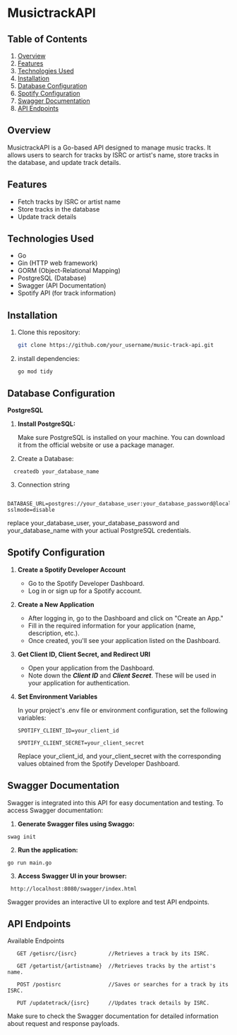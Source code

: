 # MusictrackAPI

## Table of Contents
1. [Overview](#overview)
2. [Features](#features)
3. [Technologies Used](#technologies-used)
4. [Installation](#installation)
5. [Database Configuration](#database-configuration)
6. [Spotify Configuration](#spotify-configuration)
7. [Swagger Documentation](#swagger-documentation)
8. [API Endpoints](#api-endpoints)



## Overview

MusictrackAPI is a Go-based API designed to manage music tracks. It allows users to search for tracks by ISRC or artist's name, store tracks in the database, and update track details.

## Features

- Fetch tracks by ISRC or artist name
- Store tracks in the database
- Update track details

## Technologies Used

- Go
- Gin (HTTP web framework)
- GORM (Object-Relational Mapping)
- PostgreSQL (Database)
- Swagger (API Documentation)
- Spotify API (for track information)

## Installation

1. Clone this repository:

   ```bash
   git clone https://github.com/your_username/music-track-api.git
   

2. install dependencies:

   ```
   go mod tidy

   ```


## Database Configuration
  
**PostgreSQL**

1. **Install PostgreSQL:**


   Make sure PostgreSQL is installed on your machine. You can download it from the official website or use a package manager.


2. Create a Database:

```
  createdb your_database_name
```
3. Connection string

```
  DATABASE_URL=postgres://your_database_user:your_database_password@localhost:5432/your_database_name?sslmode=disable
```
replace your_database_user, your_database_password and your_database_name with your actiual PostgreSQL credentials.
  

## Spotify Configuration

1. **Create a Spotify Developer Account**

    - Go to the Spotify Developer Dashboard.
    - Log in or sign up for a Spotify account.
  
2. **Create a New Application**

    - After logging in, go to the Dashboard and click on "Create an App."
    - Fill in the required information for your application (name, description, etc.).
    - Once created, you'll see your application listed on the Dashboard.
      
3. **Get Client ID, Client Secret, and Redirect URI**

    - Open your application from the Dashboard.
    - Note down the ***Client ID*** and ***Client Secret***. These will be used in your application for authentication.
    

4. **Set Environment Variables**

    In your project's .env file or environment configuration, set the following variables:

      
   ```
   SPOTIFY_CLIENT_ID=your_client_id
   
   SPOTIFY_CLIENT_SECRET=your_client_secret
   ```

   Replace   your_client_id,  and  your_client_secret  with the corresponding values obtained from the Spotify Developer 
   Dashboard.

## Swagger Documentation

Swagger is integrated into this API for easy documentation and testing. To access Swagger documentation:

1. **Generate Swagger files using Swaggo:**

```
swag init
```

2. **Run the application:**
  
  ```
go run main.go

```

3. **Access Swagger UI in your browser:**

 ```
  http://localhost:8080/swagger/index.html
```

 Swagger provides an interactive UI to explore and test API endpoints.


## API Endpoints

Available Endpoints

```
   GET /getisrc/{isrc}          //Retrieves a track by its ISRC.

   GET /getartist/{artistname}  //Retrieves tracks by the artist's name.

   POST /postisrc               //Saves or searches for a track by its ISRC.

   PUT /updatetrack/{isrc}      //Updates track details by ISRC.
```
  Make sure to check the Swagger documentation for detailed information about request and response payloads.
